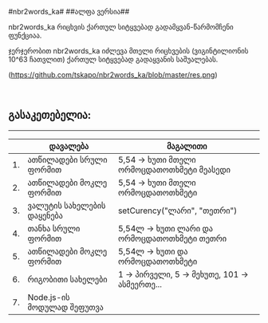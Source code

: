 #nbr2words_ka#
##ალფა ვერსია##

nbr2words_ka რიცხვის ქართულ სიტყვებად გადამყვან-წარმომჩენი ფუნქციაა.
 
ჯერჯერობით nbr2words_ka იძლევა მთელი რიცხვების (ვიგინტილიონის 10^63 ჩათვლით) ქართულ სიტყვებად გადაყვანის საშუალებას.

(https://github.com/tskapo/nbr2words_ka/blob/master/res.png)

<br/>

**გასაკეთებელია**: 
------
------

|   | დავალება                 | მაგალითი|
|---|--------------------------| -------------| 
|1. | ათწილადები სრული ფორმით  | 5,54 → ხუთი მთელი ორმოცდათოთხმეტი მეასედი|
|2. | ათწილადები მოკლე ფორმით  | 5,54 → ხუთი მთელი ორმოცდათოთხმეტი|
|3. | ვალუტის სახელების დაყენება |  setCurency("ლარი", "თეთრი")|
|4. | თანხა სრული ფორმით  | 5,54ლ  → ხუთი ლარი და ორმოცდათოთხმეტი თეთრი|
|5. | ათწილადები მოკლე ფორმით  | 5,54ლ → ხუთი და ორმოცდათოთხმეტი|
|6. | რიგობითი სახელები  | 1 → პირველი, 5 → მეხუთე, 101 → ასმეერთე...|
|7. | Node.js-ის მოდულად შეფუთვა | |
